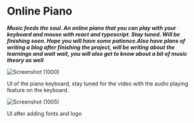 # Online Piano

***Music feeds the soul. An online piano that you can play with your keyboard and mouse with react and typescript. Stay tuned. Will be finishing soon. Hope you will have some patience.Also have plans of writing a blog after finishing the project, will be writing about the learnings and wait wait, you will also get to know about a bit of music theory as well***


![Screenshot (1000)](https://user-images.githubusercontent.com/81863474/146637868-0ee6ea1b-043e-4436-97a6-add9a02464c9.png)

UI of the piano keyboard, stay tuned for the video with the audio playing feature on the keyboard.

![Screenshot (1005)](https://user-images.githubusercontent.com/81863474/146663833-32c10c66-90f2-4726-a7ac-4655f24a9cd5.png)

UI after adding fonts and logo
